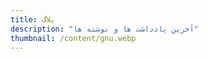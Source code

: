 ```yaml
---
title: بلاگ
description: "آخرین یادداشت ها و نوشته ها"
thumbnail: /content/gnu.webp
---
```


<LogsArchives  />
